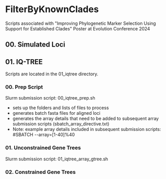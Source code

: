 # FilterByKnownClades
Scripts associated with "Improving Phylogenetic Marker Selection Using Support for Established Clades" Poster at Evolution Conference 2024

## 00. Simulated Loci

## 01. IQ-TREE

Scripts are located in the 01_iqtree directory.

### 00. Prep Script

Slurm submission script: 00_iqtree_prep.sh

* sets up the folders and lists of files to process
* generates batch fasta files for aligned loci
* generates the array details that need to be added to subsequent array submission scripts (sbatch_array_directive.txt)
* Note: example array details included in subsequent submission scripts: #SBATCH --array=[1-40]%40

### 01. Unconstrained Gene Trees

Slurm submission script: 01_iqtree_array_gtree.sh

### 02. Constrained Gene Trees
